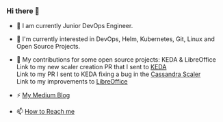 ### Hi there 👋

- 🔭 I am currently Junior DevOps Engineer.
- 🌱 I'm currently interested in DevOps, Helm, Kubernetes, Git, Linux and Open Source Projects. 
- 👯 My contributions for some open source projects: KEDA & LibreOffice <br>
Link to my new scaler creation PR that I sent to [KEDA](https://github.com/kedacore/keda/pull/4355) <br>
Link to my PR I sent to KEDA fixing a bug in the [Cassandra Scaler](https://github.com/kedacore/keda/pull/4162)  <br>
Link to my improvements to [LibreOffice](https://gerrit.libreoffice.org/q/owner:thesadson%2540gmail.com) <br>

- ⚡ [My Medium Blog](https://medium.com/@ithesadson)
- 📫 [How to Reach me](thesadson@gmail.com)

<!--
**ithesadson/ithesadson** is a ✨ _special_ ✨ repository because its `README.md` (this file) appears on your GitHub profile.

Here are some ideas to get you started:

- 🔭 I’m currently working on ...
- 🌱 I’m currently learning ...
- 👯 I’m looking to collaborate on ...
- 🤔 I’m looking for help with ...
- 💬 Ask me about ...
- 📫 How to reach me: ...
- 😄 Pronouns: ...
- ⚡ Fun fact: ...
-->
